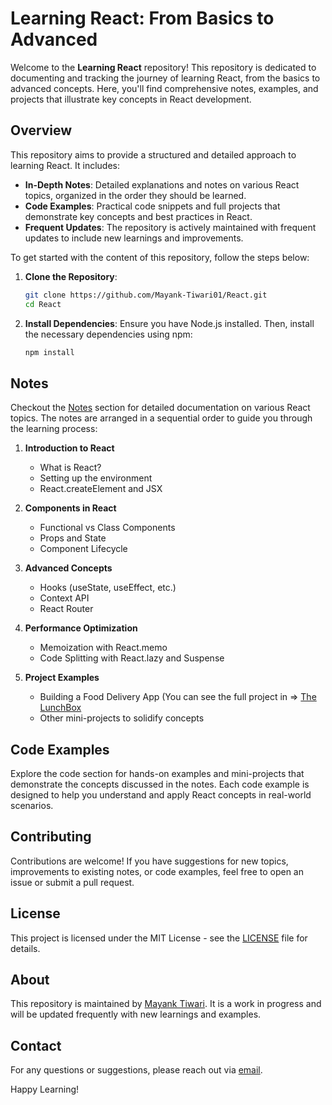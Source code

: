 # Learning React: From Basics to Advanced

Welcome to the **Learning React** repository! This repository is dedicated to documenting and tracking the journey of learning React, from the basics to advanced concepts. Here, you'll find comprehensive notes, examples, and projects that illustrate key concepts in React development.

## Overview

This repository aims to provide a structured and detailed approach to learning React. It includes:

- **In-Depth Notes**: Detailed explanations and notes on various React topics, organized in the order they should be learned.
- **Code Examples**: Practical code snippets and full projects that demonstrate key concepts and best practices in React.
- **Frequent Updates**: The repository is actively maintained with frequent updates to include new learnings and improvements.
  
To get started with the content of this repository, follow the steps below:

1. **Clone the Repository**:
   ```sh
   git clone https://github.com/Mayank-Tiwari01/React.git
   cd React
   ```

2. **Install Dependencies**:
   Ensure you have Node.js installed. Then, install the necessary dependencies using npm:
   ```sh
   npm install
   ```

## Notes

Checkout the [Notes](./1React-Notes) section for detailed documentation on various React topics. The notes are arranged in a sequential order to guide you through the learning process:

1. **Introduction to React**
   - What is React?
   - Setting up the environment
   - React.createElement and JSX

2. **Components in React**
   - Functional vs Class Components
   - Props and State
   - Component Lifecycle

3. **Advanced Concepts**
   - Hooks (useState, useEffect, etc.)
   - Context API
   - React Router

4. **Performance Optimization**
   - Memoization with React.memo
   - Code Splitting with React.lazy and Suspense

5. **Project Examples**
   - Building a Food Delivery App (You can see the full project in => [The LunchBox](https://github.com/Mayank-Tiwari01/The-Lunchbox)
   - Other mini-projects to solidify concepts

## Code Examples

Explore the code section for hands-on examples and mini-projects that demonstrate the concepts discussed in the notes. Each code example is designed to help you understand and apply React concepts in real-world scenarios.

## Contributing

Contributions are welcome! If you have suggestions for new topics, improvements to existing notes, or code examples, feel free to open an issue or submit a pull request.

## License

This project is licensed under the MIT License - see the [LICENSE](./LICENSE) file for details.

## About

This repository is maintained by [Mayank Tiwari](https://github.com/Mayank-Tiwari01). It is a work in progress and will be updated frequently with new learnings and examples.

## Contact

For any questions or suggestions, please reach out via [email](mailto:mayank.tiwari0106@gmail.com).

Happy Learning!
